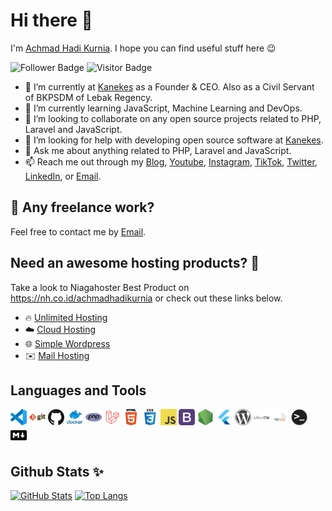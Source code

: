 # Hi there 👋
I'm [Achmad Hadi Kurnia](https://achmadhadikurnia.github.io). I hope you can find
useful stuff here 😉

![Follower Badge](https://img.shields.io/github/followers/achmadhadikurnia)
![Visitor
Badge](https://visitor-badge.glitch.me/badge?page_id=achmadhadikurnia.visitor-badge)

- 🔭 I’m currently at [Kanekes](https://kanekes.com) as a Founder & CEO. Also as
  a Civil Servant of BKPSDM of Lebak Regency.
- 🌱 I’m currently learning JavaScript, Machine Learning and DevOps.
- 👯 I’m looking to collaborate on any open source projects related to PHP,
  Laravel and JavaScript.
- 🤔 I’m looking for help with developing open source software at [Kanekes](https://github.com/kanekescom).
- 💬 Ask me about anything related to PHP, Laravel and JavaScript.
- 📫 Reach me out through my
[Blog](https://achmadhadikurnia.com),
[Youtube](https://www.youtube.com/@achmadhadikurnia),
[Instagram](https://instagram.com/achmadhadikurnia),
[TikTok](https://tiktok.com/@achmadhadikurnia),
[Twitter](https://twitter.com/imachmadhadi),
[LinkedIn](https://www.linkedin.com/in/achmadhadikurnia), or
[Email](mailto:imachmadhadikurnia@gmail.com).
<!-- - 😄 Pronouns: He / Him. -->
<!-- - ⚡ Fun fact: Nope. -->

## 💼 Any freelance work?
Feel free to contact me by [Email](mailto:imachmadhadikurnia@gmail.com).

## Need an awesome hosting products? 🛒
Take a look to Niagahoster Best Product on https://nh.co.id/achmadhadikurnia or check out these links below.
- 🔥 [Unlimited Hosting](https://www.niagahoster.co.id/ref/68898?r=hosting-murah)
- ☁️ [Cloud Hosting](https://www.niagahoster.co.id/ref/68898?r=cloud-hosting)
- 🌐 [Simple Wordpress](https://www.niagahoster.co.id/ref/68898?r=simple-wordpress)
- ✉️ [Mail Hosting](https://www.niagahoster.co.id/ref/68898?r=email-hosting)

## Languages and Tools
<img alt="Visual Studio Code" width="26px" src="https://raw.githubusercontent.com/github/explore/main/topics/visual-studio-code/visual-studio-code.png" />
<img alt="Git" width="26px" src="https://raw.githubusercontent.com/github/explore/main/topics/git/git.png" />
<img alt="GitHub" width="26px" src="https://raw.githubusercontent.com/github/explore/main/topics/github/github.png" />
<img alt="Docker" width="26px"
src="https://raw.githubusercontent.com/github/explore/main/topics/docker/docker.png"
/>
<img alt="PHP" width="26px"
src="https://raw.githubusercontent.com/github/explore/main/topics/php/php.png"
/>
<img alt="Laravel" width="26px"
src="https://raw.githubusercontent.com/github/explore/main/topics/laravel/laravel.png"
/>
<img alt="HTML5" width="26px" src="https://raw.githubusercontent.com/github/explore/main/topics/html/html.png" />
<img alt="CSS3" width="26px" src="https://raw.githubusercontent.com/github/explore/main/topics/css/css.png" />
<img alt="JavaScript" width="26px" src="https://raw.githubusercontent.com/github/explore/main/topics/javascript/javascript.png" />
<img alt="Bootstrap" width="26px"
src="https://raw.githubusercontent.com/github/explore/main/topics/bootstrap/bootstrap.png"
/>
<img alt="Node.js" width="26px" src="https://raw.githubusercontent.com/github/explore/main/topics/nodejs/nodejs.png"
/>
<img alt="Flutter" width="26px"
src="https://raw.githubusercontent.com/github/explore/main/topics/flutter/flutter.png"
/>
<img alt="Wordpress" width="26px"
src="https://raw.githubusercontent.com/github/explore/main/topics/wordpress/wordpress.png"
/>
<img alt="MikroTik" width="26px"
src="https://raw.githubusercontent.com/github/explore/main/topics/mikrotik/mikrotik.png"
/>
<img alt="MySql" width="26px"
src="https://raw.githubusercontent.com/github/explore/main/topics/mysql/mysql.png"
/>
<img alt="Terminal" width="26px" src="https://raw.githubusercontent.com/github/explore/main/topics/terminal/terminal.png" />
<img alt="Markdown" width="26px"
src="https://raw.githubusercontent.com/github/explore/main/topics/markdown/markdown.png"
/>

<!--
## ☕ My popular repositories:
 -->

## Github Stats ✨
[![GitHub
Stats](https://github-readme-stats.vercel.app/api?username=achmadhadikurnia&show_icons=true&count_private=true&show_owner=true)](https://github.com/achmadhadikurnia)
[![Top
Langs](https://github-readme-stats.vercel.app/api/top-langs/?username=achmadhadikurnia&layout=compact)](https://github.com/achmadhadikurnia)
